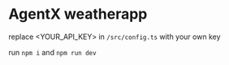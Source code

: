 # AgentX weatherapp

replace <YOUR_API_KEY> in `/src/config.ts` with your own key

run `npm i` and `npm run dev`
